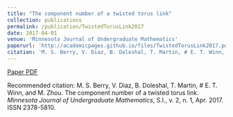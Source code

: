 ```yaml
---
title: "The component number of a twisted torus link"
collection: publications
permalink: /publication/TwistedTorusLink2017
date: 2017-04-01
venue: 'Minnesota Journal of Undergraduate Mathematics'
paperurl: 'http://academicpages.github.io/files/TwistedTorusLink2017.pdf'
citation: 'M. S. Berry, V. Diaz, B. Doleshal, T. Martin, # E. T. Winn, and M. Zhou. The component number of a twisted torus link. <i>Minnesota Journal of Undergraduate Mathematics</i>. , S.l., v. 2, n. 1, Apr. 2017. ISSN 2378-5810'
---
```


[Paper PDF](http://etwinn.github.io/files/twisted.pdf)

Recommended citation: M. S. Berry, V. Diaz, B. Doleshal, T. Martin, # E. T. Winn, and M. Zhou. The component number of a twisted torus link. <i>Minnesota Journal of Undergraduate Mathematics</i>, S.l., v. 2, n. 1, Apr. 2017. ISSN 2378-5810.
